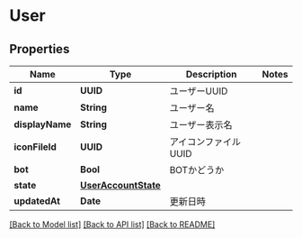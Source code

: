 # User

## Properties
Name | Type | Description | Notes
------------ | ------------- | ------------- | -------------
**id** | **UUID** | ユーザーUUID | 
**name** | **String** | ユーザー名 | 
**displayName** | **String** | ユーザー表示名 | 
**iconFileId** | **UUID** | アイコンファイルUUID | 
**bot** | **Bool** | BOTかどうか | 
**state** | [**UserAccountState**](UserAccountState.md) |  | 
**updatedAt** | **Date** | 更新日時 | 

[[Back to Model list]](../README.md#documentation-for-models) [[Back to API list]](../README.md#documentation-for-api-endpoints) [[Back to README]](../README.md)


